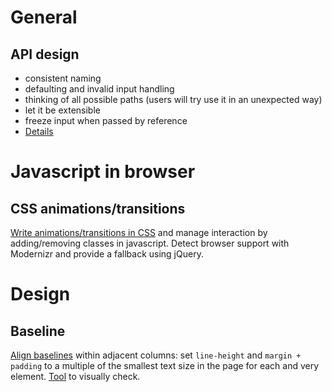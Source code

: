 # General

## API design

* consistent naming
* defaulting and invalid input handling
* thinking of all possible paths (users will try use it in an unexpected way)
* let it be extensible
* freeze input when passed by reference
* [Details](http://coding.smashingmagazine.com/2012/10/09/designing-javascript-apis-usability/)

# Javascript in browser

## CSS animations/transitions

[Write animations/transitions in CSS](http://coding.smashingmagazine.com/2012/11/19/building-relationship-between-css-javascript/) and manage interaction by adding/removing classes in javascript. Detect browser support with Modernizr and provide a fallback using jQuery.

# Design

## Baseline

[Align baselines](http://coding.smashingmagazine.com/2012/12/17/css-baseline-the-good-the-bad-and-the-ugly/) within adjacent columns: set `line-height` and `margin + padding` to a multiple of the smallest text size in the page for each and very element. [Tool](https://github.com/jkeyes/baseline) to visually check.